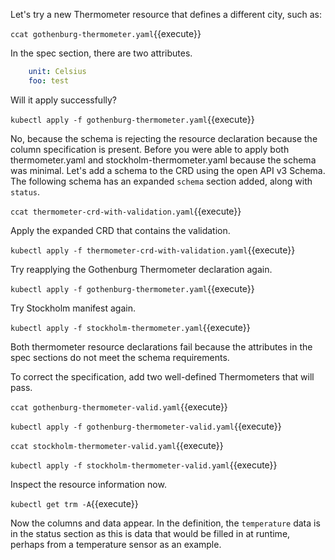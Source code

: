 Let's try a new Thermometer resource that defines a different city, such as:

`ccat gothenburg-thermometer.yaml`{{execute}}

In the spec section, there are two attributes.

```yaml
    unit: Celsius
    foo: test
```

Will it apply successfully?

`kubectl apply -f gothenburg-thermometer.yaml`{{execute}}

No, because the schema is rejecting the resource declaration because the column specification is present. Before you were able to apply both thermometer.yaml and stockholm-thermometer.yaml because the schema was minimal. Let's add a schema to the CRD using the open API v3 Schema. The following schema has an expanded `schema` section added, along with `status`.

`ccat thermometer-crd-with-validation.yaml`{{execute}}

Apply the expanded CRD that contains the validation.

`kubectl apply -f thermometer-crd-with-validation.yaml`{{execute}}

Try reapplying the Gothenburg Thermometer declaration again.

`kubectl apply -f gothenburg-thermometer.yaml`{{execute}}

Try Stockholm manifest again.

`kubectl apply -f stockholm-thermometer.yaml`{{execute}}

Both thermometer resource declarations fail because the attributes in the spec sections do not meet the schema requirements.

To correct the specification, add two well-defined Thermometers that will pass.

`ccat gothenburg-thermometer-valid.yaml`{{execute}}

`kubectl apply -f gothenburg-thermometer-valid.yaml`{{execute}}

`ccat stockholm-thermometer-valid.yaml`{{execute}}

`kubectl apply -f stockholm-thermometer-valid.yaml`{{execute}}

Inspect the resource information now.

`kubectl get trm -A`{{execute}}

Now the columns and data appear. In the definition, the `temperature` data is in the status section as this is data that would be filled in at runtime, perhaps from a temperature sensor as an example.
